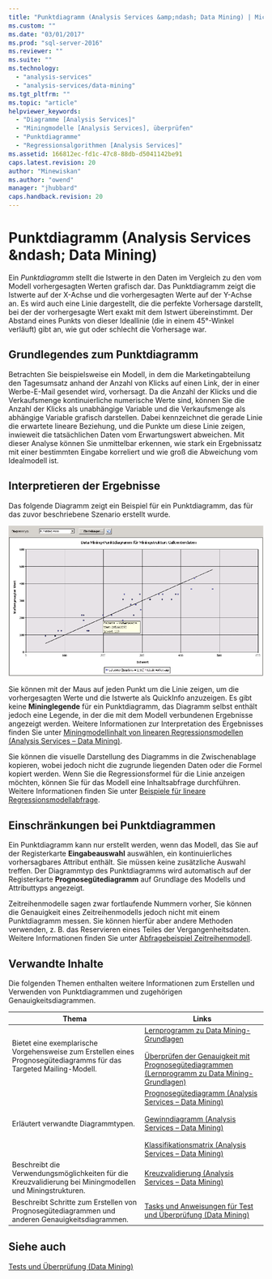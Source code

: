 ```yaml
---
title: "Punktdiagramm (Analysis Services &amp;ndash; Data Mining) | Microsoft Docs"
ms.custom: ""
ms.date: "03/01/2017"
ms.prod: "sql-server-2016"
ms.reviewer: ""
ms.suite: ""
ms.technology: 
  - "analysis-services"
  - "analysis-services/data-mining"
ms.tgt_pltfrm: ""
ms.topic: "article"
helpviewer_keywords: 
  - "Diagramme [Analysis Services]"
  - "Miningmodelle [Analysis Services], überprüfen"
  - "Punktdiagramme"
  - "Regressionsalgorithmen [Analysis Services]"
ms.assetid: 166812ec-fd1c-47c8-88db-d5041142be91
caps.latest.revision: 20
author: "Minewiskan"
ms.author: "owend"
manager: "jhubbard"
caps.handback.revision: 20
---
```

# Punktdiagramm (Analysis Services &amp;ndash; Data Mining)
  Ein *Punktdiagramm* stellt die Istwerte in den Daten im Vergleich zu den vom Modell vorhergesagten Werten grafisch dar. Das Punktdiagramm zeigt die Istwerte auf der X-Achse und die vorhergesagten Werte auf der Y-Achse an. Es wird auch eine Linie dargestellt, die die perfekte Vorhersage darstellt, bei der der vorhergesagte Wert exakt mit dem Istwert übereinstimmt. Der Abstand eines Punkts von dieser Ideallinie (die in einem 45°-Winkel verläuft) gibt an, wie gut oder schlecht die Vorhersage war.  
  
## Grundlegendes zum Punktdiagramm  
 Betrachten Sie beispielsweise ein Modell, in dem die Marketingabteilung den Tagesumsatz anhand der Anzahl von Klicks auf einen Link, der in einer Werbe-E-Mail gesendet wird, vorhersagt. Da die Anzahl der Klicks und die Verkaufsmenge kontinuierliche numerische Werte sind, können Sie die Anzahl der Klicks als unabhängige Variable und die Verkaufsmenge als abhängige Variable grafisch darstellen. Dabei kennzeichnet die gerade Linie die erwartete lineare Beziehung, und die Punkte um diese Linie zeigen, inwieweit die tatsächlichen Daten vom Erwartungswert abweichen. Mit dieser Analyse können Sie unmittelbar erkennen, wie stark ein Ergebnissatz mit einer bestimmten Eingabe korreliert und wie groß die Abweichung vom Idealmodell ist.  
  
## Interpretieren der Ergebnisse  
 Das folgende Diagramm zeigt ein Beispiel für ein Punktdiagramm, das für das zuvor beschriebene Szenario erstellt wurde.  
  
 ![Beispiel eines Punktdiagramms für lineare Regression](../../analysis-services/data-mining/media/scatterplot-callctr.gif "Beispiel eines Punktdiagramms für lineare Regression")  
  
 Sie können mit der Maus auf jeden Punkt um die Linie zeigen, um die vorhergesagten Werte und die Istwerte als QuickInfo anzuzeigen. Es gibt keine **Mininglegende** für ein Punktdiagramm, das Diagramm selbst enthält jedoch eine Legende, in der die mit dem Modell verbundenen Ergebnisse angezeigt werden. Weitere Informationen zur Interpretation des Ergebnisses finden Sie unter [Miningmodellinhalt von linearen Regressionsmodellen &#40;Analysis Services – Data Mining&#41;](../../analysis-services/data-mining/mining-model-content-for-linear-regression-models-analysis-services-data-mining.md).  
  
 Sie können die visuelle Darstellung des Diagramms in die Zwischenablage kopieren, wobei jedoch nicht die zugrunde liegenden Daten oder die Formel kopiert werden. Wenn Sie die Regressionsformel für die Linie anzeigen möchten, können Sie für das Modell eine Inhaltsabfrage durchführen. Weitere Informationen finden Sie unter [Beispiele für lineare Regressionsmodellabfrage](../../analysis-services/data-mining/linear-regression-model-query-examples.md).  
  
## Einschränkungen bei Punktdiagrammen  
 Ein Punktdiagramm kann nur erstellt werden, wenn das Modell, das Sie auf der Registerkarte **Eingabeauswahl** auswählen, ein kontinuierliches vorhersagbares Attribut enthält. Sie müssen keine zusätzliche Auswahl treffen. Der Diagrammtyp des Punktdiagramms wird automatisch auf der Registerkarte **Prognosegütediagramm** auf Grundlage des Modells und Attributtyps angezeigt.  
  
 Zeitreihenmodelle sagen zwar fortlaufende Nummern vorher, Sie können die Genauigkeit eines Zeitreihenmodells jedoch nicht mit einem Punktdiagramm messen. Sie können hierfür aber andere Methoden verwenden, z. B. das Reservieren eines Teiles der Vergangenheitsdaten. Weitere Informationen finden Sie unter [Abfragebeispiel Zeitreihenmodell](../../analysis-services/data-mining/time-series-model-query-examples.md).  
  
## Verwandte Inhalte  
 Die folgenden Themen enthalten weitere Informationen zum Erstellen und Verwenden von Punktdiagrammen und zugehörigen Genauigkeitsdiagrammen.  
  
|Thema|Links|  
|------------|-----------|  
|Bietet eine exemplarische Vorgehensweise zum Erstellen eines Prognosegütediagramms für das Targeted Mailing-Modell.|[Lernprogramm zu Data Mining-Grundlagen](../Topic/Basic%20Data%20Mining%20Tutorial.md)<br /><br /> [Überprüfen der Genauigkeit mit Prognosegütediagrammen &#40;Lernprogramm zu Data Mining-Grundlagen&#41;](../Topic/Testing%20Accuracy%20with%20Lift%20Charts%20\(Basic%20Data%20Mining%20Tutorial\).md)|  
|Erläutert verwandte Diagrammtypen.|[Prognosegütediagramm &#40;Analysis Services – Data Mining&#41;](../../analysis-services/data-mining/lift-chart-analysis-services-data-mining.md)<br /><br /> [Gewinndiagramm &#40;Analysis Services – Data Mining&#41;](../../analysis-services/data-mining/profit-chart-analysis-services-data-mining.md)<br /><br /> [Klassifikationsmatrix &#40;Analysis Services – Data Mining&#41;](../../analysis-services/data-mining/classification-matrix-analysis-services-data-mining.md)|  
|Beschreibt die Verwendungsmöglichkeiten für die Kreuzvalidierung bei Miningmodellen und Miningstrukturen.|[Kreuzvalidierung &#40;Analysis Services – Data Mining&#41;](../../analysis-services/data-mining/cross-validation-analysis-services-data-mining.md)|  
|Beschreibt Schritte zum Erstellen von Prognosegütediagrammen und anderen Genauigkeitsdiagrammen.|[Tasks und Anweisungen für Test und Überprüfung &#40;Data Mining&#41;](../../analysis-services/data-mining/testing-and-validation-tasks-and-how-tos-data-mining.md)|  
  
## Siehe auch  
 [Tests und Überprüfung &#40;Data Mining&#41;](../../analysis-services/data-mining/testing-and-validation-data-mining.md)  
  
  